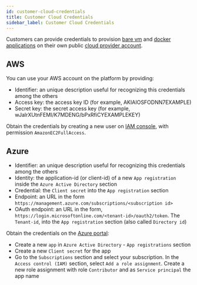 ```yaml
---
id: customer-cloud-credentials
title: Customer Cloud Credentials
sidebar_label: Customer Cloud Credentials
---
```


Customers can provide credentials to provision [bare vm](vm.md) and [docker
applications](docker.md) on their own public [cloud provider
account](clouds.md).

## AWS

You can use your AWS account on the platform by providing:

* Identifier: an unique description useful for recognizing this credentials among
  the others
* Access key: the access key ID (for example, AKIAIOSFODNN7EXAMPLE)
* Secret key: the secret access key (for example,
  wJalrXUtnFEMI/K7MDENG/bPxRfiCYEXAMPLEKEY)

Obtain the credentials by creating a new user on [IAM
console](https://console.aws.amazon.com/iam/home), with permission
`AmazonEC2FullAccess`.

## Azure

* Identifier: an unique description useful for recognizing this credentials among
  the others
* Identity: the application-id (or client-id) of a new `App registration` inside
  the `Azure Active Directory` section
* Credential: the `Client secret` into the `App registration` section
* Endpoint: an URL in the form
  `https://management.azure.com/subscriptions/<subscription id>`
* OAuth endpoint: an URL in the form,
  `https://login.microsoftonline.com/<tenant-id>/oauth2/token`. The `Tenant-id`,
  into the `App registration` section (also called `Directory id`)

Obtain the credentials on the [Azure portal](https://portal.azure.com):

* Create a new `app` in `Azure Active Directory` - `App registrations` section
* Create a new `Client secret` for the app
* Go to the `Subscriptions` section and select your subscription. In the `Access
  control (IAM)` section, select ` Add a role assignment `. Create a new role
  assignment with role `Contributor` and as `Service principal` the app name
